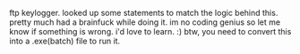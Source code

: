 ftp keylogger. looked up some statements to match the logic behind this.
pretty much had a brainfuck while doing it.
im no coding genius so let me know if something is wrong. i'd love to learn.
:)
btw, you need to convert this into a .exe(batch) file to run it.
